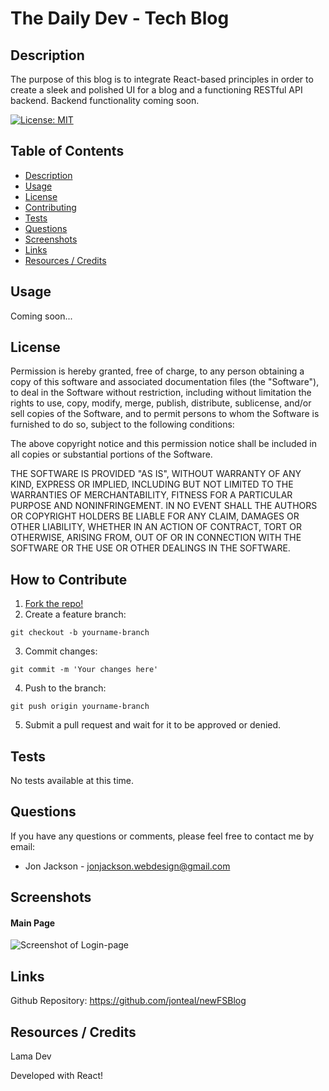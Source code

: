 # The Daily Dev - Tech Blog

<a name="description"></a>
## Description
The purpose of this blog is to integrate React-based principles in order to create a sleek and polished UI for a blog and a functioning RESTful API backend. Backend functionality coming soon.


[![License: MIT](https://img.shields.io/badge/License-MIT-yellow.svg)](https://opensource.org/licenses/MIT)

## Table of Contents
- [Description](#description)
- [Usage](#usage)
- [License](#license)
- [Contributing](#contributing)
- [Tests](#tests)
- [Questions](#questions)
- [Screenshots](#screenshots)
- [Links](#links)
- [Resources / Credits](#credits)



<a name="usage"></a>

## Usage
Coming soon...


<a name="license"></a>

## License
Permission is hereby granted, free of charge, to any person obtaining a copy of this software and associated documentation files (the "Software"), to deal in the Software without restriction, including without limitation the rights to use, copy, modify, merge, publish, distribute, sublicense, and/or sell copies of the Software, and to permit persons to whom the Software is furnished to do so, subject to the following conditions:

The above copyright notice and this permission notice shall be included in all copies or substantial portions of the Software.

THE SOFTWARE IS PROVIDED "AS IS", WITHOUT WARRANTY OF ANY KIND, EXPRESS OR IMPLIED, INCLUDING BUT NOT LIMITED TO THE WARRANTIES OF MERCHANTABILITY, FITNESS FOR A PARTICULAR PURPOSE AND NONINFRINGEMENT. IN NO EVENT SHALL THE AUTHORS OR COPYRIGHT HOLDERS BE LIABLE FOR ANY CLAIM, DAMAGES OR OTHER LIABILITY, WHETHER IN AN ACTION OF CONTRACT, TORT OR OTHERWISE, ARISING FROM, OUT OF OR IN CONNECTION WITH THE SOFTWARE OR THE USE OR OTHER DEALINGS IN THE SOFTWARE.


<a name="contributing"></a>

## How to Contribute
1. [Fork the repo!](https://docs.github.com/en/get-started/quickstart/fork-a-repo)
2. Create a feature branch:
```
git checkout -b yourname-branch
```
3. Commit changes:
```
git commit -m 'Your changes here'
```
4. Push to the branch:
```
git push origin yourname-branch
```
5. Submit a pull request and wait for it to be approved or denied.

<a name="tests"></a>

## Tests
No tests available at this time.


<a name="questions"></a>

## Questions
If you have any questions or comments, please feel free to contact me by email:

* Jon Jackson - jonjackson.webdesign@gmail.com

<a name="screenshots"></a>

## Screenshots


#### Main Page
![Screenshot of Login-page](../../newFSBlog/newFSBlog/new-fs-blog/client/src/images/screenshot.png)


<a name="links"></a>

## Links
Github Repository: https://github.com/jonteal/newFSBlog



<a name="credits"></a>

## Resources / Credits
Lama Dev


Developed with React!